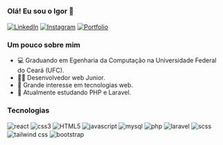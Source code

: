 ### Olá! Eu sou o Igor 👋

<a href="https://www.linkedin.com/in/igor-pierre-28b237202/" target="_blank"><img align="center" src="https://img.shields.io/badge/LinkedIn-0077B5?style=for-the-badge&logo=linkedin&logoColor=white" alt="LinkedIn"/></a>
<a href="https://www.instagram.com/igor.pierre7/" target="_blank"><img align="center" src="https://img.shields.io/badge/Instagram-E4405F?style=for-the-badge&logo=instagram&logoColor=white" alt="Instagram"/></a>
<a href="https://igorpierre.github.io/portfolio/" target="_blank"><img align="center" src="https://img.shields.io/badge/GitHub-100000?style=for-the-badge&logo=github&logoColor=white" alt="Portfolio"/></a>

### Um pouco sobre mim

- 💻 Graduando em Egenharia da Computação na Universidade Federal do Ceará (UFC).
- 🧑‍💻 Desenvolvedor web Junior.
- 🎯 Grande interesse em tecnologias web.
- 🌱 Atualmente estudando PHP e Laravel.

### Tecnologias

<div style="display: inline-block;">
  <img align="center" src="https://img.shields.io/badge/React-20232A?style=for-the-badge&logo=react&logoColor=61DAFB" alt="react"/>
  <img align="center" src="https://img.shields.io/badge/CSS3-1572B6?style=for-the-badge&logo=css3&logoColor=white" alt="css3"/>
  <img align="center" src="https://img.shields.io/badge/HTML5-E34F26?style=for-the-badge&logo=html5&logoColor=white" alt="HTML5"/>
  <img align="center" src="https://img.shields.io/badge/JavaScript-F7DF1E?style=for-the-badge&logo=JavaScript&logoColor=white" alt="javascript"/>
  <img align="center" src="https://img.shields.io/badge/MySQL-00000F?style=for-the-badge&logo=mysql&logoColor=white" alt="mysql"/>
  <img align="center" src="https://img.shields.io/badge/PHP-777BB4?style=for-the-badge&logo=php&logoColor=white" alt="php"/>
  <img align="center" src="https://img.shields.io/badge/Laravel-FF2D20?style=for-the-badge&logo=laravel&logoColor=white" alt="laravel"/>
  <img align="center" src="https://img.shields.io/badge/SCSS-CC6699?style=for-the-badge&logo=sass&logoColor=white" alt="scss"/>
  <img align="center" src="https://img.shields.io/badge/Tailwind_CSS-38B2AC?style=for-the-badge&logo=tailwind-css&logoColor=white" alt="tailwind css"/>
  <img align="center" src="https://img.shields.io/badge/Bootstrap-563D7C?style=for-the-badge&logo=bootstrap&logoColor=white" alt="bootstrap"/>
</div>


